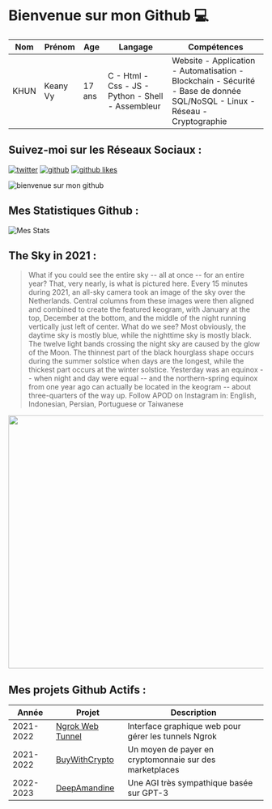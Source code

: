 # Bienvenue sur mon Github 💻
| Nom | Prénom | Age | Langage | Compétences |
|---  |---     |---  |---      |---
| KHUN | Keany Vy | 17 ans | C - Html - Css - JS - Python - Shell - Assembleur | Website - Application - Automatisation - Blockchain - Sécurité - Base de donnée SQL/NoSQL - Linux - Réseau - Cryptographie |

## Suivez-moi sur les Réseaux Sociaux :
[![twitter](https://img.shields.io/twitter/follow/thisiskeanyvy?style=social)](https://twitter.com/thisiskeanyvy)
[![github](https://img.shields.io/github/followers/thisiskeanyvy?style=social)](https://github.com/thisiskeanyvy?tab=followers)
[![github likes](https://img.shields.io/github/stars/thisiskeanyvy?style=social)](https://github.com/thisiskeanyvy)

![bienvenue sur mon github](https://thisiskeanyvy-hosting.pages.dev/banner.gif)

## Mes Statistiques Github :
![Mes Stats](https://github-readme-stats.vercel.app/api?username=thisiskeanyvy&show_icons=true&theme=radical)

## The Sky in 2021 :

> What if you could see the entire sky -- all at once -- for an entire year? That, very nearly, is what is pictured here.  Every 15 minutes during 2021, an all-sky camera took an image of the sky over the Netherlands. Central columns from these images were then aligned and combined to create the featured keogram, with January at the top, December at the bottom, and the middle of the night running vertically just left of center. What do we see?  Most obviously, the daytime sky is mostly blue, while the nighttime sky is mostly black.  The twelve light bands crossing the night sky are caused by the glow of the Moon. The thinnest part of the black hourglass shape occurs during the summer solstice when days are the longest, while the thickest part occurs at the winter solstice. Yesterday was an equinox -- when night and day were equal -- and the northern-spring equinox from one year ago can actually be located in the keogram -- about three-quarters of the way up.    Follow APOD on Instagram in: English, Indonesian, Persian, Portuguese or Taiwanese

<img src='https://apod.nasa.gov/apod/image/2203/YearOfSky_Bassa_960.jpg' width="800" height="500"/>

## Mes projets Github Actifs :
| Année | Projet | Description |
|---   |---     |---          |
| 2021-2022 | [Ngrok Web Tunnel](https://github.com/thisiskeanyvy/ngrok-web-manager) | Interface graphique web pour gérer les tunnels Ngrok |
| 2021-2022 | [BuyWithCrypto](https://github.com/BuyWithCrypto) | Un moyen de payer en cryptomonnaie sur des marketplaces |
| 2022-2023 | [DeepAmandine](https://github.com/BuyWithCrypto/deep-amandine) | Une AGI très sympathique basée sur GPT-3 |
